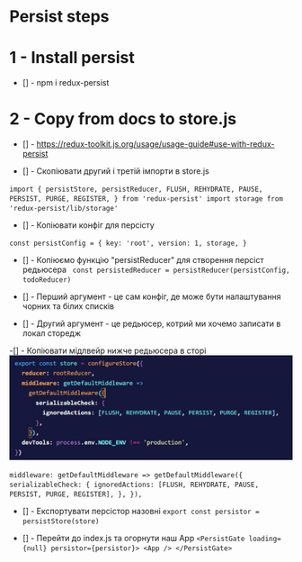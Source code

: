 # Persist steps

# 1 - Install persist

- [] - npm i redux-persist

# 2 - Copy from docs to store.js

- [] - https://redux-toolkit.js.org/usage/usage-guide#use-with-redux-persist

- [] - Скопіювати другий і третій імпорти в store.js

`import {
  persistStore,
  persistReducer,
  FLUSH,
  REHYDRATE,
  PAUSE,
  PERSIST,
  PURGE,
  REGISTER,
  } from 'redux-persist'
  import storage from 'redux-persist/lib/storage'
 `

- [] - Копіювати конфіг для персісту

`const persistConfig = {
key: 'root',
version: 1,
storage,
}`

- [] - Копіюємо функцію "persistReducer" для створення персіст редьюсера
  ` const persistedReducer = persistReducer(persistConfig, todoReducer)`

- [] - Перший аргумент - це сам конфіг, де може бути налаштування чорних та білих списків
- [] - Другий аргумент - це редьюсер, котрий ми хочемо записати в локал сторедж

-[] - Копіювати мідлвейр нижче редьюсера в сторі
![Приклад Стору](image.png)

`middleware: getDefaultMiddleware =>
		getDefaultMiddleware({
			serializableCheck: {
				ignoredActions: [FLUSH, REHYDRATE, PAUSE, PERSIST, PURGE, REGISTER],
			},
		}),`

- [] - Експортувати персістор назовні
  `export const persistor = persistStore(store)`

- [] - Перейти до index.js та огорнути наш App
  `<PersistGate loading={null} persistor={persistor}>
    <App />
</PersistGate>`
